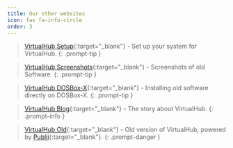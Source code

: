 ```yaml
---
title: Our other websites
icon: fas fa-info-circle
order: 3
---
```


> [VirtualHub Setup](https://setup.virtualhub.eu.org){:target="_blank"} - Set up your system for VirtualHub.
{: .prompt-tip }

> [VirtualHub Screenshots](https://screenshots.virtualhub.eu.org){:target="_blank"} - Screenshots of old Software.
{: .prompt-tip }

> [VirtualHub DOSBox-X](https://dosbox-x.virtualhub.eu.org){:target="_blank"} - Installing old software directly on DOSBox-X.
{: .prompt-tip }

> [VirtualHub Blog](https://blog.virtualhub.eu.org){:target="_blank"} - The story about VirtualHub.
{: .prompt-info }

> [VirtualHub Old](https://old.virtualhub.eu.org){:target="_blank"} - Old version of VirtualHub, powered by [Publii](https://getpublii.com/){:target="_blank"}.
{: .prompt-danger }
